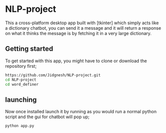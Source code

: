 # NLP-project

This a cross-platform desktop app built with [tkinter] which simply acts like a dictionary chatbot, you can send it a message and it will return a response on what it thinks the message is by fetching it in a very large dictionary.

## Getting started

To get started with this app, you might have to clone or download the repository first;

```bash
https://github.com/Jidgnesh/NLP-project.git
cd NLP-project
cd word_definer
```

## launching

Now once installed launch it by running as you would run a normal python script and the gui for chatbot will pop up;

```bash
python app.py
```
